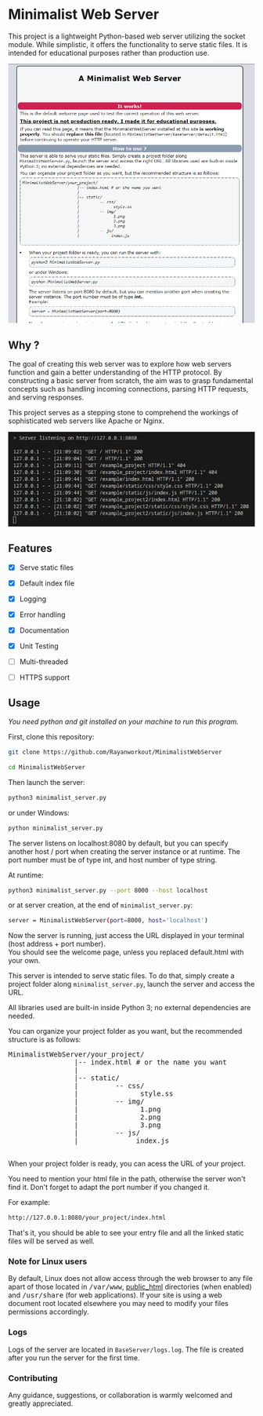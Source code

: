 # Minimalist Web Server

This project is a lightweight Python-based web server utilizing the socket module. While simplistic, it offers the functionality to serve static files. It is intended for educational purposes rather than production use.

![default page](BaseServer/default_page.png)

## Why ?

The goal of creating this web server was to explore how web servers function and gain a better understanding of the HTTP protocol. By constructing a basic server from scratch, the aim was to grasp fundamental concepts such as handling incoming connections, parsing HTTP requests, and serving responses.

This project serves as a stepping stone to comprehend the workings of sophisticated web servers like Apache or Nginx.

![logs](BaseServer/logs.png)

## Features

- [x] Serve static files
- [x] Default index file
- [x] Logging
- [x] Error handling
- [x] Documentation
- [x] Unit Testing
- [ ] Multi-threaded
- [ ] HTTPS support


## Usage

_You need python and git installed on your machine to run this program._


First, clone this repository:
```bash
git clone https://github.com/Rayanworkout/MinimalistWebServer
```

```bash
cd MinimalistWebServer
```

Then launch the server:
```bash
python3 minimalist_server.py
```

or under Windows:

```bash
python minimalist_server.py
```
The server listens on localhost:8080 by default, but you can specify another host / port when creating the
server instance or at runtime. The port number must be of type int, and host number of type string.

At runtime:

```bash
python3 minimalist_server.py --port 8000 --host localhost
```

or at server creation, at the end of ```minimalist_server.py```:

```bash
server = MinimalistWebServer(port=8000, host='localhost')
```
Now the server is running, just access the URL displayed in your terminal (host
address + port number).<br>You should see the welcome page, unless you replaced default.html
with your own.


This server is intended to serve static files. To do that, simply create a project folder along
```minimalist_server.py```, launch the server and access the URL.

All libraries used are built-in inside Python 3; no external dependencies are needed.

<p>You can organize your project folder as you want, but the recommended structure is as follows:
</p>
    <pre>
MinimalistWebServer/your_project/
                |-- index.html # or the name you want
                |
                |-- static/
                |         -- css/
                |               style.ss
                |         -- img/
                |               1.png
                |               2.png
                |               3.png
                |         -- js/
                |              index.js
  </pre>

When your project folder is ready, you can acess the URL of your project.

You need to mention your html file in the path, otherwise the server won't find
it. Don't forget to adapt the port number if you changed it.

For example:
```bash
http://127.0.0.1:8080/your_project/index.html
```
That's it, you should be able to see your entry file and all the linked static files will be
served as well.

### Note for Linux users

By default, Linux does not allow access through the web browser to any file apart of those located in <tt>/var/www</tt>, <a href="http://httpd.apache.org/docs/2.4/mod/mod_userdir.html">public_html</a> directories (when enabled) and <tt>/usr/share</tt> (for web applications). If your site is using a web document root located elsewhere you may need to modify your files permissions accordingly.

### Logs

Logs of the server are located in ```BaseServer/logs.log```. The file is created after you run the server for the first time.

### Contributing

Any guidance, suggestions, or collaboration is warmly welcomed and greatly appreciated.
